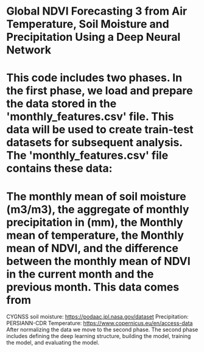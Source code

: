 # Global NDVI Forecasting 3 from Air Temperature, Soil Moisture and Precipitation Using a Deep Neural Network
# This code includes two phases. In the first phase, we load and prepare the data stored in the 'monthly_features.csv' file. This data will be used to create train-test datasets for subsequent analysis. The 'monthly_features.csv' file contains these data:
# The monthly mean of soil moisture (m3/m3), the aggregate of monthly precipitation in (mm), the Monthly mean of temperature, the Monthly mean of NDVI, and the difference between the monthly mean of NDVI in the current month and the previous month. This data comes from 
CYGNSS soil moisture: https://podaac.jpl.nasa.gov/dataset
Precipitation: PERSIANN-CDR
Temperature: https://www.copernicus.eu/en/access-data
After normalizing the data we move to the second phase. The second phase includes defining the deep learning structure, building the model, training the model, and evaluating the model.

